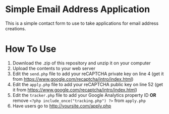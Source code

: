 # Simple Email Address Application
This is a simple contact form to use to take applications for email address creations.
# How To Use
1. Download the .zip of this repository and unzip it on your computer
2. Upload the contents to your web server
3. Edit the `send.php` file to add your reCAPTCHA private key on line 4 (get it from https://www.google.com/recaptcha/intro/index.html)
4. Edit the `apply.php` file to add your reCAPTCHA public key on line 52 (get it from https://www.google.com/recaptcha/intro/index.html)
5. Edit the `tracker.php` file to add your Google Analytics property ID __OR__ remove `<?php include_once("tracking.php") ?>` from `apply.php`
6. Have users go to http://yoursite.com/apply.php
